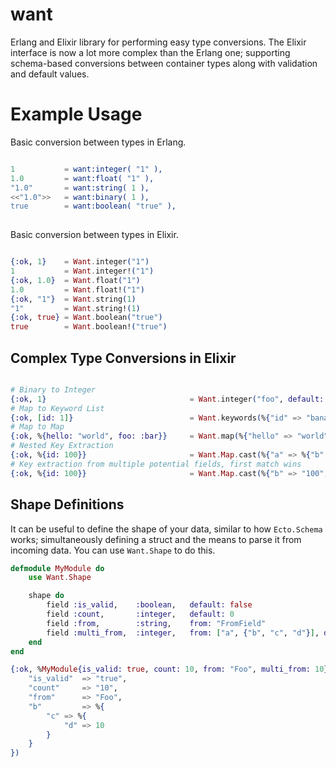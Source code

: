 # want

Erlang and Elixir library for performing easy type conversions. The Elixir interface
is now a lot more complex than the Erlang one; supporting schema-based conversions between
container types along with validation and default values.

# Example Usage

Basic conversion between types in Erlang.

```erlang

1 			= want:integer( "1" ),
1.0 		= want:float( "1" ),
"1.0"		= want:string( 1 ),
<<"1.0">>	= want:binary( 1 ),
true		= want:boolean( "true" ),
	
```

Basic conversion between types in Elixir.

```elixir

{:ok, 1}    = Want.integer("1")
1           = Want.integer!("1")
{:ok, 1.0}  = Want.float("1")
1.0         = Want.float!("1")
{:ok, "1"}  = Want.string(1)
"1"         = Want.string!(1)
{:ok, true} = Want.boolean("true")
true        = Want.boolean!("true")

```

## Complex Type Conversions in Elixir

```elixir

# Binary to Integer
{:ok, 1}                                = Want.integer("foo", default: 1)
# Map to Keyword List
{:ok, [id: 1]}                          = Want.keywords(%{"id" => "bananas"}, %{id: [type: :integer, default: 1]})
# Map to Map
{:ok, %{hello: "world", foo: :bar}}     = Want.map(%{"hello" => "world", "foo" => "bar"}, %{hello: [], foo: [type: :atom]}) 
# Nested Key Extraction
{:ok, %{id: 100}}                       = Want.Map.cast(%{"a" => %{"b" => %{"c" => 100}}}, %{id: [type: :integer, from: {"a", "b", "c"}]})
# Key extraction from multiple potential fields, first match wins
{:ok, %{id: 100}}                       = Want.Map.cast(%{"b" => "100", "c" => "200"}, %{id: [type: :integer, from: ["a", "b", "c"]]})
```

## Shape Definitions

It can be useful to define the shape of your data, similar to how `Ecto.Schema` works; simultaneously defining a struct and
the means to parse it from incoming data. You can use `Want.Shape` to do this.

```elixir
defmodule MyModule do
    use Want.Shape

    shape do
        field :is_valid,    :boolean,   default: false
        field :count,       :integer,   default: 0
        field :from,        :string,    from: "FromField"
        field :multi_from,  :integer,   from: ["a", {"b", "c", "d"}], default: 0
    end
end

{:ok, %MyModule{is_valid: true, count: 10, from: "Foo", multi_from: 10}} = MyModule.cast(%{
    "is_valid"  => "true",
    "count"     => "10",
    "from"      => "Foo",
    "b"         => %{
        "c" => %{
            "d" => 10
        }
    }
})

```